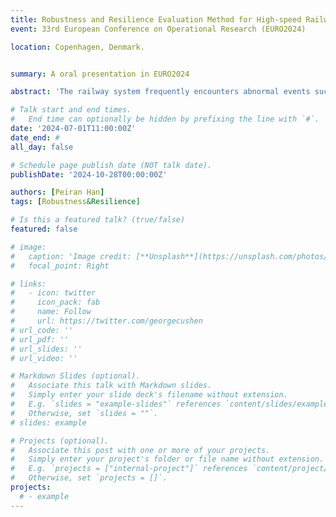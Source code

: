 ```yaml
---
title: Robustness and Resilience Evaluation Method for High-speed Railway Timetable
event: 33rd European Conference on Operational Research (EURO2024)

location: Copenhagen, Denmark.


summary: A oral presentation in EURO2024

abstract: 'The railway system frequently encounters abnormal events such as disturbances and disruptions, highlighting the importance of evaluating the resistance capability of train timetables. However, there is limited research focusing on their boundaries and dynamics. This study contributes to two main aspects: Firstly, to evaluate the functionality of robustness, we construct a delay propagation network to measure several indicators (heterogeneity, slack time, and delay). Based on this methodology, we can clarify the generation and operating mechanism of robustness. Secondly, to quantify the resilience of timetables with different headways, we employ a heuristic approach to obtain saturated timetables, which serve as input for a rescheduling simulation engine. We establish several resilience metrics and utilize Data Envelopment Analysis (DEA) to evaluate the comparative performance of various timetables across different disruption scenarios. Finally, we apply this evaluation framework to the Beijing-Shanghai HSR line. The proposed method provides railway operators with a systematic approach to assess and enhance train timetables, thereby guiding decision-making processes and contributing to the development of more robust and resilient railway operations.'

# Talk start and end times.
#   End time can optionally be hidden by prefixing the line with `#`.
date: '2024-07-01T11:00:00Z'
date_end: #
all_day: false

# Schedule page publish date (NOT talk date).
publishDate: '2024-10-28T00:00:00Z'

authors: [Peiran Han]
tags: [Robustness&Resilience]

# Is this a featured talk? (true/false)
featured: false

# image:
#   caption: 'Image credit: [**Unsplash**](https://unsplash.com/photos/bzdhc5b3Bxs)'
#   focal_point: Right

# links:
#   - icon: twitter
#     icon_pack: fab
#     name: Follow
#     url: https://twitter.com/georgecushen
# url_code: ''
# url_pdf: ''
# url_slides: ''
# url_video: ''

# Markdown Slides (optional).
#   Associate this talk with Markdown slides.
#   Simply enter your slide deck's filename without extension.
#   E.g. `slides = "example-slides"` references `content/slides/example-slides.md`.
#   Otherwise, set `slides = ""`.
# slides: example

# Projects (optional).
#   Associate this post with one or more of your projects.
#   Simply enter your project's folder or file name without extension.
#   E.g. `projects = ["internal-project"]` references `content/project/deep-learning/index.md`.
#   Otherwise, set `projects = []`.
projects:
  # - example
---
```


<!-- {{% callout note %}}
My research work is presented by my co-supervisor, Professor Jianrui Miao.
{{% /callout %}}

Slides can be added in a few ways:

- **Create** slides using Hugo Blox Builder's [_Slides_](https://docs.hugoblox.com/reference/content-types/) feature and link using `slides` parameter in the front matter of the talk file
- **Upload** an existing slide deck to `static/` and link using `url_slides` parameter in the front matter of the talk file
- **Embed** your slides (e.g. Google Slides) or presentation video on this page using [shortcodes](https://docs.hugoblox.com/reference/markdown/).

Further event details, including [page elements](https://docs.hugoblox.com/reference/markdown/) such as image galleries, can be added to the body of this page. -->
